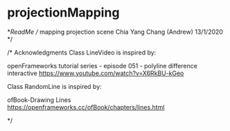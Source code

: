 # projectionMapping

**ReadMe
/*
  mapping projection scene
  Chia Yang Chang (Andrew)
  13/1/2020
*/

/*
  Acknowledgments
  Class LineVideo is inspired by:

  openFrameworks tutorial series - episode 051 - polyline difference interactive
  https://www.youtube.com/watch?v=X6RkBU-kGeo

 
  Class RandomLine is inspired by:

  ofBook-Drawing Lines
  https://openframeworks.cc/ofBook/chapters/lines.html
  
*/
